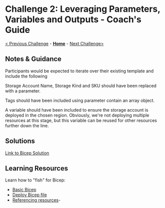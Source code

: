 # Challenge 2: Leveraging Parameters, Variables and Outputs - Coach's Guide

[< Previous Challenge](./Solution-01.md) - **[Home](./README.md)** - [Next Challenge>](./Solution-03.md)

## Notes & Guidance

Participants would be expected to iterate over their existing template and include the following

Storage Account Name, Storage Kind and SKU should have been replaced with a parameter.

Tags should have been included using parameter contain an array object.

A variable should have been included to ensure the storage account is deployed in the chosen region.  Obviously, we're not deploying multiple resources at this stage, but this variable can be reused for other resources further down the line.

## Solutions 
[Link to Bicep Solution](./Solutions/Solution-02.bicep)

## Learning Resources

Learn how to "fish" for Bicep:

- [Basic Bicep](https://github.com/Azure/bicep/blob/main/docs/tutorial/01-simple-template.md)
- [Deploy Bicep file](https://github.com/Azure/bicep/blob/main/docs/tutorial/02-deploying-a-bicep-file.md)
- [Referencing resources](https://github.com/Azure/bicep/blob/main/docs/tutorial/04-using-symbolic-resource-name.md)- 

